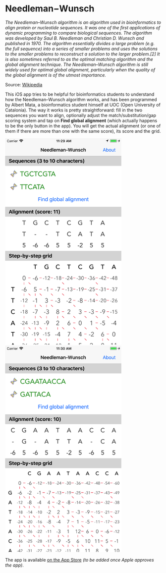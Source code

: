 # Needleman−Wunsch

_The Needleman–Wunsch algorithm is an algorithm used in bioinformatics to align protein or nucleotide sequences. It was one of the first applications of dynamic programming to compare biological sequences. The algorithm was developed by Saul B. Needleman and Christian D. Wunsch and published in 1970. The algorithm essentially divides a large problem (e.g. the full sequence) into a series of smaller problems and uses the solutions to the smaller problems to reconstruct a solution to the larger problem.[2] It is also sometimes referred to as the optimal matching algorithm and the global alignment technique. The Needleman–Wunsch algorithm is still widely used for optimal global alignment, particularly when the quality of the global alignment is of the utmost importance._

Source: [Wikipedia](https://en.wikipedia.org/wiki/Needleman–Wunsch_algorithm)

This iOS app tries to be helpful for bioinformatics students to understand how the Needleman–Wunsch algorithm works, and has been programmed by Albert Mata, a bioinformatics student himself at UOC (Open University of Catalonia). The way it works is pretty straightforward: fill in the two sequences you want to align, optionally adjust the match/substitution/gap scoring system and tap on __Find global alignment__ (which actually happens to be the only button in the app). You will get the actual alignment (or one of them if there are more than one with the same score), its score and the grid.

<img src="https://github.com/almata/NeedlemanWunsch/blob/master/Screenshots/Simulator%20Screen%20Shot%20-%20iPhone%208%20Plus%20-%202018-01-23%20at%2011.29.29.png" width="375" />
&nbsp;
<img src="https://github.com/almata/NeedlemanWunsch/blob/master/Screenshots/Simulator%20Screen%20Shot%20-%20iPhone%208%20Plus%20-%202018-01-23%20at%2011.30.28.png" width="375" />

The app is available [on the App Store]() _(to be added once Apple approves the app)_.
